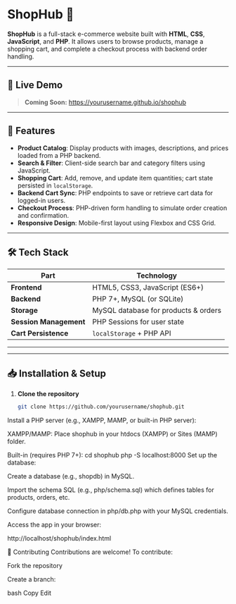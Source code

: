 # ShopHub 🛒

**ShopHub** is a full-stack e-commerce website built with **HTML**, **CSS**, **JavaScript**, and **PHP**. It allows users to browse products, manage a shopping cart, and complete a checkout process with backend order handling.

---

## 🚀 Live Demo

> **Coming Soon:** https://yourusername.github.io/shophub

---

## 🎯 Features

- **Product Catalog**: Display products with images, descriptions, and prices loaded from a PHP backend.  
- **Search & Filter**: Client-side search bar and category filters using JavaScript.  
- **Shopping Cart**: Add, remove, and update item quantities; cart state persisted in `localStorage`.  
- **Backend Cart Sync**: PHP endpoints to save or retrieve cart data for logged-in users.  
- **Checkout Process**: PHP-driven form handling to simulate order creation and confirmation.  
- **Responsive Design**: Mobile-first layout using Flexbox and CSS Grid.  

---

## 🛠️ Tech Stack

| Part                 | Technology                                |
|----------------------|-------------------------------------------|
| **Frontend**         | HTML5, CSS3, JavaScript (ES6+)            |
| **Backend**          | PHP 7+, MySQL (or SQLite)                 |
| **Storage**          | MySQL database for products & orders      |
| **Session Management** | PHP Sessions for user state             |
| **Cart Persistence** | `localStorage` + PHP API                  |

---


---

## 📥 Installation & Setup

1. **Clone the repository**  
   ```bash
   git clone https://github.com/yourusername/shophub.git


Install a PHP server (e.g., XAMPP, MAMP, or built-in PHP server):

XAMPP/MAMP: Place shophub in your htdocs (XAMPP) or Sites (MAMP) folder.

Built-in (requires PHP 7+):
cd shophub
php -S localhost:8000
Set up the database:

Create a database (e.g., shopdb) in MySQL.

Import the schema SQL (e.g., php/schema.sql) which defines tables for products, orders, etc.

Configure database connection in php/db.php with your MySQL credentials.

Access the app in your browser:

http://localhost/shophub/index.html


🤝 Contributing
Contributions are welcome! To contribute:

Fork the repository

Create a branch:

bash
Copy
Edit


